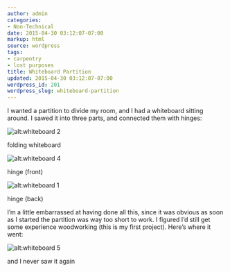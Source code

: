 ```yaml
---
author: admin
categories:
- Non-Technical
date: 2015-04-30 03:12:07-07:00
markup: html
source: wordpress
tags:
- carpentry
- lost purposes
title: Whiteboard Partition
updated: 2015-04-30 03:12:07-07:00
wordpress_id: 201
wordpress_slug: whiteboard-partition
---
```

I wanted a partition to divide my room, and I had a whiteboard sitting around. I sawed it into three parts, and connected them with hinges:

![alt:whiteboard 2](https://blog.za3k.com/wp-content/uploads/2015/04/whiteboard-2.jpg)

folding whiteboard

![alt:whiteboard 4](https://blog.za3k.com/wp-content/uploads/2015/04/whiteboard-4.jpg)

hinge (front)

![alt:whiteboard 1](https://blog.za3k.com/wp-content/uploads/2015/04/whiteboard-1.jpg)

hinge (back)

I’m a little embarrassed at having done all this, since it was obvious as soon as I started the partition was way too short to work. I figured I’d still get some experience woodworking (this is my first project). Here’s where it went:

![alt:whiteboard 5](https://blog.za3k.com/wp-content/uploads/2015/04/whiteboard-5.jpg)

and I never saw it again
